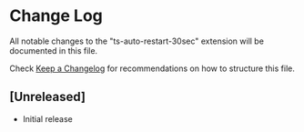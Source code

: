 # Change Log

All notable changes to the "ts-auto-restart-30sec" extension will be documented in this file.

Check [Keep a Changelog](http://keepachangelog.com/) for recommendations on how to structure this file.

## [Unreleased]

- Initial release